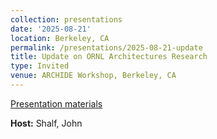 ```yaml
---
collection: presentations
date: '2025-08-21'
location: Berkeley, CA
permalink: /presentations/2025-08-21-update
title: Update on ORNL Architectures Research
type: Invited
venue: ARCHIDE Workshop, Berkeley, CA
---
```


[Presentation materials](https://sites.google.com/view/archide2025/home)


**Host:** Shalf, John